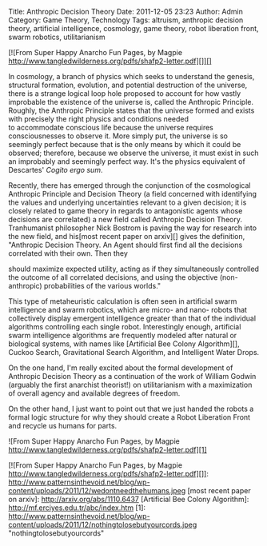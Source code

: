 Title: Anthropic Decision Theory
Date: 2011-12-05 23:23
Author: Admin
Category: Game Theory, Technology
Tags: altruism, anthropic decision theory, artificial intelligence, cosmology, game theory, robot liberation front, swarm robotics, utilitarianism

[![From Super Happy Anarcho Fun Pages, by Magpie
http://www.tangledwilderness.org/pdfs/shafp2-letter.pdf][]][]

In cosmology, a branch of physics which seeks to understand the genesis,
structural formation, evolution, and potential destruction of the
universe, there is a strange logical loop hole proposed to account for
how vastly improbable the existence of the universe is, called the
Anthropic Principle. Roughly, the Anthropic Principle states that the
universe formed and exists with precisely the right physics and
conditions needed to accommodate conscious life because the universe
requires consciousnesses to observe it. More simply put, the universe is
so seemingly perfect because that is the only means by which it could be
observed; therefore, because we observe the universe, it must exist in
such an improbably and seemingly perfect way. It's the physics
equivalent of Descartes' *Cogito ergo sum*.

Recently, there has emerged through the conjunction of the cosmological
Anthropic Principle and Decision Theory (a field concerned with
identifying the values and underlying uncertainties relevant to a given
decision; it is closely related to game theory in regards to
antagonistic agents whose decisions are correlated) a new field called
Anthropic Decision Theory. Tranhumanist philosopher Nick Bostrom is
paving the way for research into the new field, and his[most recent
paper on arxiv][] gives the definition, "Anthropic Decision Theory. An
Agent should first find all the decisions correlated with their own.
Then they

should maximize expected utility, acting as if they simultaneously
controlled the outcome of all correlated decisions, and using the
objective (non-anthropic) probabilities of the various worlds."

This type of metaheuristic calculation is often seen in artificial swarm
intelligence and swarm robotics, which are micro- and nano- robots that
collectively display emergent intelligence greater than that of the
individual algorithms controlling each single robot. Interestingly
enough, artificial swarm intelligence algorithms are frequently modeled
after natural or biological systems, with names like [Artificial Bee
Colony Algorithm][], Cuckoo Search, Gravitational Search Algorithm, and
Intelligent Water Drops.

On the one hand, I'm really excited about the formal development of
Anthropic Decision Theory as a continuation of the work of William
Godwin (arguably the first anarchist theorist!) on utilitarianism with a
maximization of overall agency and available degrees of freedom.

On the other hand, I just want to point out that we just handed the
robots a formal logic structure for why they should create a Robot
Liberation Front and recycle us humans for parts.

![From Super Happy Anarcho Fun Pages, by Magpie
http://www.tangledwilderness.org/pdfs/shafp2-letter.pdf][1]

  [From Super Happy Anarcho Fun Pages, by Magpie
  http://www.tangledwilderness.org/pdfs/shafp2-letter.pdf]: http://www.patternsinthevoid.net/blog/wp-content/uploads/2011/12/wedontneedthehumans.jpeg
    "wedontneedthehumans"
  [![From Super Happy Anarcho Fun Pages, by Magpie
  http://www.tangledwilderness.org/pdfs/shafp2-letter.pdf][]]: http://www.patternsinthevoid.net/blog/wp-content/uploads/2011/12/wedontneedthehumans.jpeg
  [most recent paper on arxiv]: http://arxiv.org/abs/1110.6437
  [Artificial Bee Colony Algorithm]: http://mf.erciyes.edu.tr/abc/index.htm
  [1]: http://www.patternsinthevoid.net/blog/wp-content/uploads/2011/12/nothingtolosebutyourcords.jpeg
    "nothingtolosebutyourcords"
